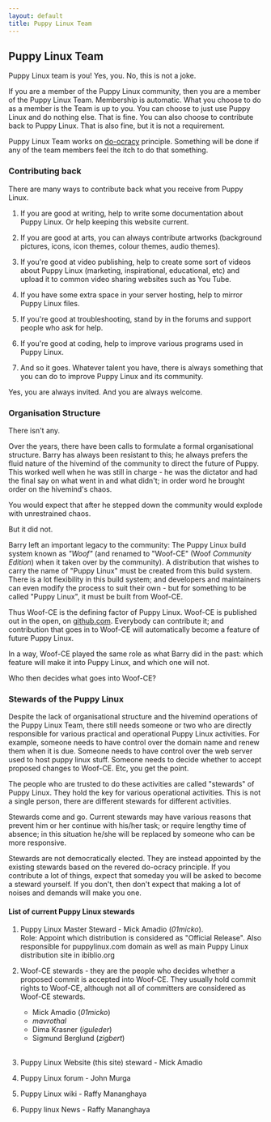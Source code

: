 ```yaml
---
layout: default
title: Puppy Linux Team
---
```

## Puppy Linux Team

Puppy Linux team is you! Yes, you. No, this is not a joke. 

If you are a member of the Puppy Linux community, then you are a member 
of the Puppy Linux Team. Membership is automatic. What you choose to
do as a member is the Team is up to you. You can choose to just use
Puppy Linux and do nothing else. That is fine. You can also 
choose to contribute back to Puppy Linux. That is also fine, but it is
not a requirement.

Puppy Linux Team works on [do-ocracy](https://communitywiki.org/en/DoOcracy)
principle. Something will be done if any of the team members feel the 
itch to do that something.

### Contributing back

There are many ways to contribute back what you receive from Puppy Linux.

1. If you are good at writing, help to write some documentation about
   Puppy Linux. Or help keeping this website current.
   
2. If you are good at arts, you can always contribute artworks 
   (background pictures, icons, icon themes, colour themes, audio
   themes).
   
3. If you're good at video publishing, help to create some sort of videos
   about Puppy Linux (marketing, inspirational, educational, etc) and
   upload it to common video sharing websites such as You Tube.

4. If you have some extra space in your server hosting, help
   to mirror Puppy Linux files.
   
5. If you're good at troubleshooting, stand by in the forums and support
   people who ask for help.
   
6. If you're good at coding, help to improve various programs used in
   Puppy Linux.
   
7. And so it goes. Whatever talent you have, there is 
   always something that you can do to improve Puppy Linux and its
   community. 
   
Yes, you are always invited. And you are always welcome.



### Organisation Structure

There isn't any. 

Over the years, there have been calls to formulate
a formal organisational structure. Barry has always been resistant to
this; he always prefers the fluid nature of the hivemind of the community
to direct the future of Puppy. This worked well when he was still in
charge - he was the dictator and had the final say on what went in and
what didn't; in order word he brought order on the hivemind's chaos.

You would expect that after he stepped down the community would explode
with unrestrained chaos. 

But it did not.

Barry left an important legacy to the community: The Puppy Linux build 
system known as _"Woof"_ (and renamed to "Woof-CE" 
(Woof _Community Edition_) when it taken over by the community).
A distribution that wishes to carry the name of "Puppy Linux" must be
created from this build system. There is a lot flexibility in this
build system; and developers and maintainers can even modify the process
to suit their own - but for something to be called "Puppy Linux", it
must be built from Woof-CE.

Thus Woof-CE is the defining factor of Puppy Linux. Woof-CE is published
out in the open, on [github.com](https://github.com/puppylinux-woof-CE/woof-CE).
Everybody can contribute it; and contribution that goes in to Woof-CE
will automatically become a feature of future Puppy Linux.

In a way, Woof-CE played the same role as what Barry did in the past:
which feature will make it into Puppy Linux, and which one will not.

Who then decides what goes into Woof-CE?




### Stewards of the Puppy Linux

Despite the lack of organisational structure and the hivemind operations
of the Puppy Linux Team, there still needs someone or two who are
directly responsible for various practical and operational Puppy Linux 
activities.
For example, someone needs to have control over the domain name and
renew them when it is due. Someone needs to have control over the web
server used to host puppy linux stuff. Someone needs to decide whether
to accept proposed changes to Woof-CE. Etc, you get the point.

The people who are trusted to do these activities are called 
"stewards" of Puppy Linux. They hold the key for various operational
activities. This is not a single person, there are different
stewards for different activities.

Stewards come and go. Current stewards may have various reasons that
prevent him or her continue with his/her task; or require lengthy
time of absence; in this situation he/she will be replaced by someone
who can be more responsive.

Stewards are not democratically elected. They are instead appointed by 
the existing stewards based on the revered do-ocracy principle. 
If you contribute a lot of things, expect that someday
you will be asked to become a steward yourself. If you don't, then
don't expect that making a lot of noises and demands will make you one.

<p id="stewards"></p>

#### List of current Puppy Linux stewards

1. Puppy Linux Master Steward - Mick Amadio (_01micko_).<br>
   Role: Appoint which distribution is considered as "Official Release".
   Also responsible for puppylinux.com domain as well as main Puppy
   Linux distribution site in ibiblio.org
   
2. Woof-CE stewards - they are the people who decides whether a proposed
   commit is accepted into Woof-CE. They usually hold commit rights to
   Woof-CE, although not all of committers are considered as Woof-CE 
   stewards. <br>
   * Mick Amadio (_01micko_)
   * _mavrothal_
   * Dima Krasner (_iguleder_)
   * Sigmund Berglund (_zigbert_) <br><br>

3. Puppy Linux Website (this site) steward - Mick Amadio

4. Puppy Linux forum - John Murga

5. Puppy Linux wiki - Raffy Mananghaya

6. Puppy linux News - Raffy Mananghaya


